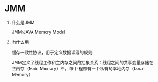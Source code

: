 # JMM

1. 什么是JMM
   
   JMM:JAVA Memory Model
2. 有什么用
   
   缓存一致性协议，用于定义数据读写的规则
   
   JMM定义了线程工作和主内存之间的抽象关系：线程之间的共享变量存储在主内存（Main Memory）中，每个
   程都有一个私有的本地内存（Local Memory）

